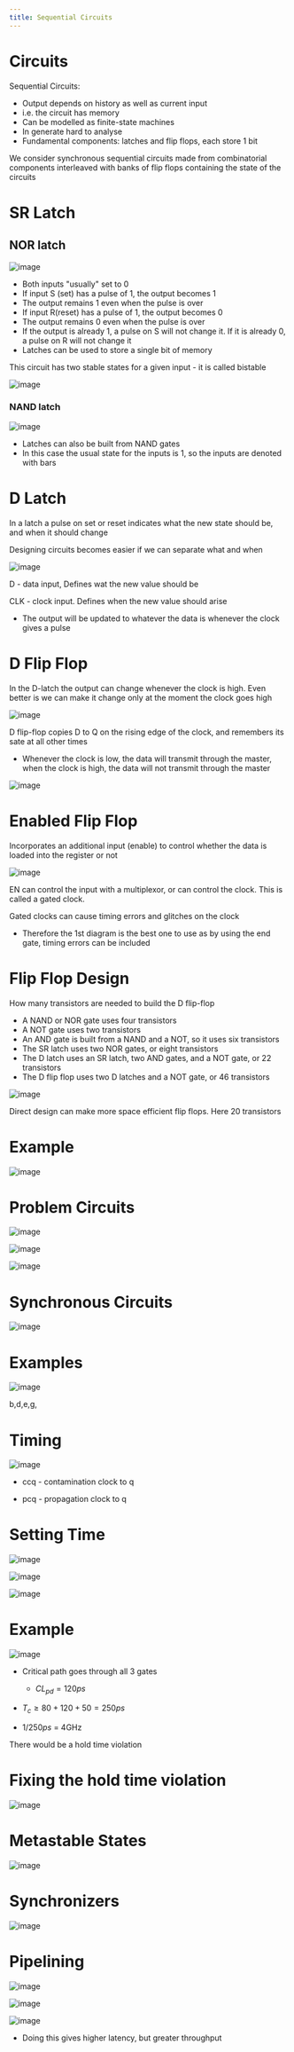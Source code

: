 ```yaml
---
title: Sequential Circuits
---
```


# Circuits

Sequential Circuits:

-   Output depends on history as well as current input
-   i.e. the circuit has memory
-   Can be modelled as finite-state machines
-   In generate hard to analyse
-   Fundamental components: latches and flip flops, each store 1 bit

We consider synchronous sequential circuits made from combinatorial components interleaved with banks of flip flops containing the state of the circuits

# SR Latch

## NOR latch

![image](/img/Year_1/CSys/DEMA/Sequential/figure2.webp)

-   Both inputs "usually" set to 0
-   If input S (set) has a pulse of 1, the output becomes 1
-   The output remains 1 even when the pulse is over
-   If input R(reset) has a pulse of 1, the output becomes 0
-   The output remains 0 even when the pulse is over
-   If the output is already 1, a pulse on S will not change it. If it is already 0, a pulse on R will not change it
-   Latches can be used to store a single bit of memory

This circuit has two stable states for a given input - it is called bistable

![image](/img/Year_1/CSys/DEMA/Sequential/figure3.webp)

### NAND latch

![image](/img/Year_1/CSys/DEMA/Sequential/figure4.webp)

-   Latches can also be built from NAND gates
-   In this case the usual state for the inputs is 1, so the inputs are denoted with bars

# D Latch

In a latch a pulse on set or reset indicates what the new state should be, and when it should change

Designing circuits becomes easier if we can separate what and when

![image](/img/Year_1/CSys/DEMA/Sequential/figure5.webp)

D - data input, Defines wat the new value should be

CLK - clock input. Defines when the new value should arise

-   The output will be updated to whatever the data is whenever the
    clock gives a pulse

# D Flip Flop

In the D-latch the output can change whenever the clock is high. Even better is we can make it change only at the moment the clock goes high

![image](/img/Year_1/CSys/DEMA/Sequential/figure6.webp)

D flip-flop copies D to Q on the rising edge of the clock, and remembers its sate at all other times

-   Whenever the clock is low, the data will transmit through the
    master, when the clock is high, the data will not transmit through
    the master

![image](/img/Year_1/CSys/DEMA/Sequential/figure7.webp)

# Enabled Flip Flop

Incorporates an additional input (enable) to control whether the data is loaded into the register or not

![image](/img/Year_1/CSys/DEMA/Sequential/figure8.webp)

EN can control the input with a multiplexor, or can control the clock. This is called a gated clock.

Gated clocks can cause timing errors and glitches on the clock

-   Therefore the 1st diagram is the best one to use as by using the end
    gate, timing errors can be included

# Flip Flop Design

How many transistors are needed to build the D flip-flop

-   A NAND or NOR gate uses four transistors
-   A NOT gate uses two transistors
-   An AND gate is built from a NAND and a NOT, so it uses six transistors
-   The SR latch uses two NOR gates, or eight transistors
-   The D latch uses an SR latch, two AND gates, and a NOT gate, or 22 transistors
-   The D flip flop uses two D latches and a NOT gate, or 46 transistors

![image](/img/Year_1/CSys/DEMA/Sequential/figure9.webp)

Direct design can make more space efficient flip flops. Here 20 transistors

# Example

![image](/img/Year_1/CSys/DEMA/Sequential/figure10.webp)

# Problem Circuits

![image](/img/Year_1/CSys/DEMA/Sequential/figure11.webp)

![image](/img/Year_1/CSys/DEMA/Sequential/figure12.webp)

![image](/img/Year_1/CSys/DEMA/Sequential/figure13.webp)

# Synchronous Circuits

![image](/img/Year_1/CSys/DEMA/Sequential/figure14.webp)

# Examples

![image](/img/Year_1/CSys/DEMA/Sequential/figure15.webp)

b,d,e,g,

# Timing

![image](/img/Year_1/CSys/DEMA/Sequential/figure16.webp)

-   ccq - contamination clock to q

-   pcq - propagation clock to q

# Setting Time

![image](/img/Year_1/CSys/DEMA/Sequential/figure17.webp)

![image](/img/Year_1/CSys/DEMA/Sequential/figure18.webp)

![image](/img/Year_1/CSys/DEMA/Sequential/figure19.webp)

# Example

![image](/img/Year_1/CSys/DEMA/Sequential/figure20.webp)

-   Critical path goes through all 3 gates

    -   $CL_{pd}=120ps$

-   $T_c\geqslant80+120+50=250ps$

-   $1/250ps$ = 4GHz

There would be a hold time violation

# Fixing the hold time violation

![image](/img/Year_1/CSys/DEMA/Sequential/figure21.webp)

# Metastable States

![image](/img/Year_1/CSys/DEMA/Sequential/figure22.webp)

# Synchronizers

![image](/img/Year_1/CSys/DEMA/Sequential/figure23.webp)

# Pipelining

![image](/img/Year_1/CSys/DEMA/Sequential/figure24.webp)

![image](/img/Year_1/CSys/DEMA/Sequential/figure25.webp)

![image](/img/Year_1/CSys/DEMA/Sequential/figure26.webp)

-   Doing this gives higher latency, but greater throughput
